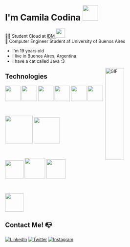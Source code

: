 # I'm Camila Codina <img src="https://media.giphy.com/media/Cmr1OMJ2FN0B2/giphy.gif" width="50">

:woman_technologist: Student Cloud at <a href="https://www.ibm.com/ar-es">IBM  </a><img src="https://media.giphy.com/media/7JQIe39F9KsCNN9f99/giphy.gif" width="30"> <br>
🌱 Computer Engineer Student af University of Buenos Aires

- I'm 19 years old
- I live in Buenos Aires, Argentina
- I have a cat called Java :3

<img width = "35%" align="right" alt="GIF" height="300px" src="https://media.giphy.com/media/LmNwrBhejkK9EFP504/giphy.gif" />


## Technologies

<p align="left">
<img src="https://midu.dev/images/tags/node.png" width="50">
<img src="https://impact-hr.com/wp-content/uploads/2017/04/javascript_round.png" width="50">
<img src="https://cdn.pixabay.com/photo/2017/08/05/11/16/logo-2582748_960_720.png" width="50">
<img src="https://cdn.pixabay.com/photo/2017/08/05/11/16/logo-2582747_1280.png" width="50">
<img src="https://cdn.iconscout.com/icon/free/png-256/bootstrap-7-1175254.png" width="50">
<img src="https://lh3.googleusercontent.com/proxy/kGrKqa4HLLCQl5v0rI96FXOQ0mvxtMVOp6gKV-ljkd-HyzNAVBYeKiqL9iEI1ZHhXXSFPX3zPb4vEuaBlZrX3RMIciqK-1O-9aEbo4X4CQ3DKAldDZkH0qYJncCAOyJkAKiINkwNU6qfEU7387w19TA" width="50">
</p>
<br>

<p align="left">
<img width="90" src="https://miro.medium.com/max/5200/0*pKLAVm71xwJa8vJz.png"> 
<img width="85" src="https://git-scm.com/images/logos/downloads/Git-Logo-2Color.png">
</p>
<br>

<p align="left">
<img height=60px src="https://encrypted-tbn0.gstatic.com/images?q=tbn%3AANd9GcTApU_6Eg4oWx3NMhLifHmNEkxjeMxfd3oGUA&usqp=CAU">
<img height=67px src="https://d15shllkswkct0.cloudfront.net/wp-content/blogs.dir/1/files/2019/05/Kubernetes_New.png">
<img height=63px src="https://upload.wikimedia.org/wikipedia/commons/3/3a/OpenShift-LogoType.svg">
</p>
<br>

<p align="left"><img src="https://itconnect.lat/portal/wp-content/uploads/2019/08/IBM-Cloud.png" height=60px></p>


## Contact Me! :mailbox_with_no_mail:

<a href="https://www.linkedin.com/in/camila-codina-48ab64193/" target="_blank"><img src="https://img.shields.io/badge/LinkedIn-%230077B5.svg?&style=flat-square&logo=linkedin&logoColor=white" alt="LinkedIn"></a>
<a href="https://twitter.com/CamyCodi" target="_blank"><img src="https://img.shields.io/badge/-Twitter-1da1f2?style=flat-square&labelColor=1da1f2&logo=twitter&logoColor=white" alt="Twitter"></a>
<a href="https://www.instagram.com/camy.codi/" target="_blank"><img src="https://img.shields.io/badge/Instagram-%23E4405F.svg?&style=flat-square&logo=instagram&logoColor=white" alt="Instagram"></a>

